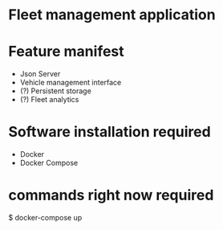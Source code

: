 # Fleet management application


# Feature manifest
- Json Server
- Vehicle management interface
- (?) Persistent storage
- (?) Fleet analytics

# Software installation required
- Docker
- Docker Compose


# commands right now required
$ docker-compose up